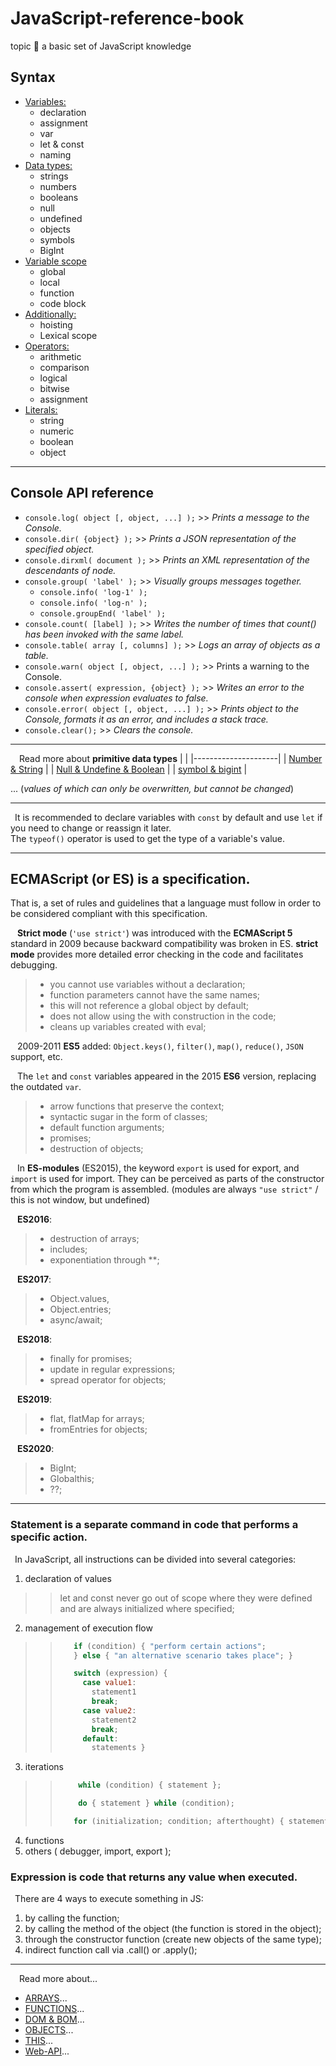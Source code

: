 # JavaScript-reference-book
topic :orangutan: a basic set of JavaScript knowledge

## Syntax
* [Variables:](https://github.com/SKindij/JavaScript-Reference-Guide/tree/main/Syntax#variables)
  + declaration
  + assignment
  + var
  + let & const
  + naming
* [Data types:](https://github.com/SKindij/JavaScript-Reference-Guide/tree/main/Syntax#data-types)
  + strings
  + numbers
  + booleans
  + null
  + undefined
  + objects
  + symbols
  + BigInt   
* [Variable scope](https://github.com/SKindij/JavaScript-Reference-Guide/tree/main/Syntax#variable-scope)
  + global 
  + local 
  + function
  + code block  
* [Additionally:](https://github.com/SKindij/JavaScript-Reference-Guide/tree/main/Syntax#additionally)
  + hoisting
  + Lexical scope
* [Operators:](https://github.com/SKindij/JavaScript-Reference-Guide/tree/main/Syntax#operators)
  + arithmetic
  + comparison
  + logical
  + bitwise
  + assignment
* [Literals:](https://github.com/SKindij/JavaScript-Reference-Guide/tree/main/Syntax#literals)
  + string
  + numeric
  + boolean
  + object








___
## Console API reference
+ ``console.log( object [, object, ...] );`` >> _Prints a message to the Console._
+ ``console.dir( {object} );`` >> _Prints a JSON representation of the specified object._
+ ``console.dirxml( document );`` >> _Prints an XML representation of the descendants of node._
+ ``console.group( 'label' );`` >> _Visually groups messages together._
    - ``console.info( 'log-1' );``
    - ``console.info( 'log-n' );``
    - ``console.groupEnd( 'label' );``
+ ``console.count( [label] );`` >> _Writes the number of times that count() has been invoked with the same label._
+ ``console.table( array [, columns] );`` >> _Logs an array of objects as a table._
+ ``console.warn( object [, object, ...] );`` >> Prints a warning to the Console.
+ ``console.assert( expression, {object} );`` >> _Writes an error to the console when expression evaluates to false._
+ ``console.error( object [, object, ...] );`` >> _Prints object to the Console, formats it as an error, and includes a stack trace._
+ ``console.clear();`` >> _Clears the console._
___

&emsp;Read more about **primitive data types**
|                     |
|---------------------|
| [Number & String](https://github.com/SKindij/JavaScript-reference-book/tree/main/Number-String) | 
| [Null & Undefine & Boolean](https://github.com/SKindij/JavaScript-reference-book/tree/main/Null-Undefine-Boolean) | 
| [symbol & bigint](https://github.com/SKindij/JavaScript-reference-book/tree/main/symbol-bigint) |

... (_values of which can only be overwritten, but cannot be changed_)
___

&ensp;It is recommended to declare variables with ``const`` by default and use ``let`` if you need to change or reassign it later. <br>
The ``typeof()`` operator is used to get the type of a variable's value.
___

## ECMAScript (or ES) is a specification. 
That is, a set of rules and guidelines that a language must follow in order to be considered compliant with this specification.

&ensp; **Strict mode** (``'use strict'``) was introduced with the **ECMAScript 5** standard in 2009 because backward compatibility was broken in ES. **strict mode** provides more detailed error checking in the code and facilitates debugging.
> * you cannot use variables without a declaration;
> * function parameters cannot have the same names;
> * this will not reference a global object by default;
> * does not allow using the with construction in the code;
> * cleans up variables created with eval;

&ensp; 2009-2011 **ES5** added: ``Object.keys()``, ``filter()``, ``map()``, ``reduce()``, ``JSON`` support, etc.

&ensp; The ``let`` and ``const`` variables appeared in the 2015 **ES6** version, replacing the outdated ``var``.
> * arrow functions that preserve the context;
> * syntactic sugar in the form of classes;
> * default function arguments;
> * promises;
> * destruction of objects;

&ensp; In **ES-modules** (ES2015), the keyword ``export`` is used for export, and ``import`` is used for import. They can be perceived as parts of the constructor from which the program is assembled. (modules are always ``"use strict"`` / this is not window, but undefined)

&ensp; **ES2016**:
>    * destruction of arrays;
>    * includes;
>    * exponentiation through **;

&ensp; **ES2017**:   
>    * Object.values, 
>    * Object.entries;    
>    * async/await;

&ensp; **ES2018**:
>    * finally for promises;
>    * update in regular expressions;
>    * spread operator for objects;

&ensp; **ES2019**:
>    * flat, flatMap for arrays;
>    * fromEntries for objects;

&ensp; **ES2020**: 
>    * BigInt; 
>    * Globalthis;  
>    * ??; 
___

### Statement is a separate command in code that performs a specific action.
&ensp;In JavaScript, all instructions can be divided into several categories:
1. declaration of values
> > let and const never go out of scope where they were defined and are always initialized where specified;
2. management of execution flow
> > ```javascript
> >    if (condition) { "perform certain actions";
> >    } else { "an alternative scenario takes place"; }
> >
> >    switch (expression) {
> >      case value1: 
> >        statement1
> >        break;
> >      case value2: 
> >        statement2
> >        break;
> >      default: 
> >        statements }
> > ```
3. iterations
> > ```javascript
> >     while (condition) { statement };
> > 
> >     do { statement } while (condition);
> >
> >    for (initialization; condition; afterthought) { statement };
> > ```
4. functions
5. others ( debugger, import, export );

### Expression is code that returns any value when executed.
&ensp;There are 4 ways to execute something in JS:
1. by calling the function;
2. by calling the method of the object (the function is stored in the object);
3. through the constructor function (create new objects of the same type);
4. indirect function call via .call() or .apply();
___

&emsp;Read more about... 
+ [ARRAYS](https://github.com/SKindij/JavaScript-reference-book/tree/main/arrays-section)...
+ [FUNCTIONS](https://github.com/SKindij/JavaScript-reference-book/tree/main/function-section)...
+ [DOM & BOM](https://github.com/SKindij/JavaScript-reference-book/tree/main/DOM-BOM-section)...
+ [OBJECTS](https://github.com/SKindij/JavaScript-reference-book/tree/main/Object-methods)...
+ [THIS](https://github.com/SKindij/JavaScript-reference-book/tree/main/this)...
+ [Web-API](https://github.com/SKindij/JavaScript-reference-book/tree/main/Web-API)...




